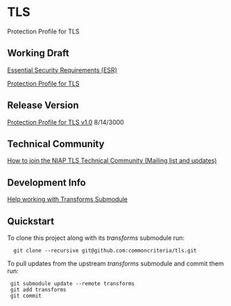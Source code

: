 TLS
===============

Protection Profile for TLS


## Working Draft
[Essential Security Requirements (ESR)](http://common-criteria.rhcloud.com/project/output/tls-esr.html)

[Protection Profile for TLS ](http://common-criteria.rhcloud.com/qqq/output/tls-release.html)

## Release Version
[Protection Profile for TLS v1.0](https://www.niap-ccevs.org/) 8/14/3000

## Technical Community
[How to join the NIAP TLS Technical Community (Mailing list and updates)](
https://www.niap-ccevs.org/NIAP_Evolution/tech_communities.cfm)

## Development Info
[Help working with Transforms Submodule](https://github.com/commoncriteria/transforms/wiki/Working-with-Transforms-as-a-Submodule)

## Quickstart
To clone this project along with its _transforms_ submodule run:

````
  git clone --recursive git@github.com:commoncriteria/tls.git
````
To pull updates from the upstream _transforms_ submodule and commit them run:
````
 git submodule update --remote transforms
 git add transforms
 git commit
````
